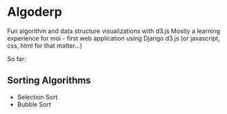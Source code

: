 # Algoderp
Fun algorithm and data structure visualizations with d3.js
Mostly a learning experience for moi - first web application using Django d3.js (or javascript, css, html for that matter...)

So far:
## Sorting Algorithms
- Selection Sort
- Bubble Sort

